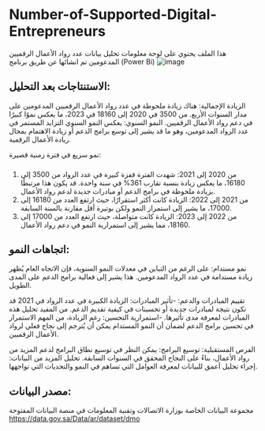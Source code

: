 # Number-of-Supported-Digital-Entrepreneurs
هذا الملف يحتوي على لوحة معلومات تحليل بيانات عدد رواد الأعمال الرقميين المدعومين تم انشائها عن طريق برنامج (Power Bi)
![image](https://github.com/user-attachments/assets/d2db8b42-9238-4ae1-942c-9b074adef5da)

## الاستنتاجات بعد التحليل:
الزيادة الإجمالية: هناك زيادة ملحوظة في عدد رواد الأعمال الرقميين المدعومين على مدار السنوات الأربع. من 3500 في 2020 إلى 18160 في 2023، ما يعكس نموًا كبيرًا في دعم رواد الأعمال الرقميين.
النمو السنوي: يعكس النمو السنوي التزايد المستمر في عدد الرواد المدعومين، وهو ما قد يشير إلى توسع برامج الدعم أو زيادة الاهتمام بمجال ريادة الأعمال الرقمية.

نمو سريع في فترة زمنية قصيرة:

###
1.  من 2020 إلى 2021: شهدت الفترة قفزة كبيرة في عدد الرواد من 3500 إلى 16180، ما يعكس زيادة بنسبة تقارب 361% في سنة واحدة. قد يكون هذا مرتبطًا بزيادة ملحوظة في برامج الدعم أو مبادرات جديدة لدعم رواد الأعمال.
2.  من 2021 إلى 2022: الزيادة كانت أكثر استقرارًا، حيث ارتفع العدد من 16180 إلى 17000، ما يشير إلى استمرار النمو ولكن بوتيرة أقل مقارنة بالسنة السابقة.
3.  من 2022 إلى 2023: الزيادة كانت متواصلة، حيث ارتفع العدد من 17000 إلى 18160، مما يشير إلى استمرارية النمو في دعم رواد الأعمال.


اتجاهات النمو:
-
نمو مستدام: على الرغم من التباين في معدلات النمو السنوية، فإن الاتجاه العام يُظهر زيادة مستدامة في عدد الرواد المدعومين. هذا يشير إلى فعالية برامج الدعم على المدى الطويل.

تقييم المبادرات والدعم:
-تأثير المبادرات: الزيادة الكبيرة في عدد الرواد في 2021 قد تكون نتيجة لمبادرات جديدة أو تحسينات في كيفية تقديم الدعم. من المفيد تحليل هذه المبادرات لمعرفة مدى تأثيرها.
-استمرارية التحسين: رغم الزيادة، من المهم الاستمرار في تحسين برامج الدعم لضمان أن النمو المستدام يمكن أن يُترجم إلى نجاح فعلي لرواد الأعمال الرقميين.



الفرص المستقبلية:
توسيع البرامج: يمكن النظر في توسيع نطاق البرامج لدعم المزيد من رواد الأعمال، بناءً على النجاح المحقق في السنوات السابقة.
تحليل المزيد من البيانات: إجراء تحليل أعمق للبيانات لمعرفة العوامل التي تساهم في النمو والتحديات التي تواجهها.
## مصدر البيانات:
 مجموعة البيانات الخاصة بوزارة الاتصالات وتقنية المعلومات في منصة البيانات المفتوحة
[https://data.gov.sa/Data/ar/dataset/dmo
](https://open.data.gov.sa/ar/datasets/view/99bdf3c8-39ce-463e-917c-6feb6e63d0ef/resources)


